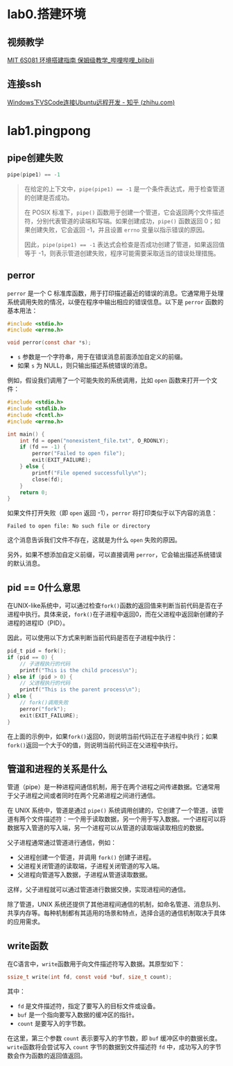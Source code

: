 # lab0.搭建环境

## 视频教学

[MIT 6S081 环境搭建指南 保姆级教学_哔哩哔哩_bilibili](https://www.bilibili.com/video/BV11K4y127Qk/?spm_id_from=333.788&vd_source=81d07727a431bd6b2d07b94e67a294fc)

## 连接ssh

[Windows下VSCode连接Ubuntu远程开发 - 知乎 (zhihu.com)](https://zhuanlan.zhihu.com/p/442884471)

# lab1.pingpong

## pipe创建失败

```c
pipe(pipe1) == -1
```

>在给定的上下文中，`pipe(pipe1) == -1` 是一个条件表达式，用于检查管道的创建是否成功。
>
>在 POSIX 标准下，`pipe()` 函数用于创建一个管道，它会返回两个文件描述符，分别代表管道的读端和写端。如果创建成功，`pipe()` 函数返回 0；如果创建失败，它会返回 -1，并且设置 `errno` 变量以指示错误的原因。
>
>因此，`pipe(pipe1) == -1` 表达式会检查是否成功创建了管道，如果返回值等于 -1，则表示管道创建失败，程序可能需要采取适当的错误处理措施。

## perror

`perror` 是一个 C 标准库函数，用于打印描述最近的错误的消息。它通常用于处理系统调用失败的情况，以便在程序中输出相应的错误信息。以下是 `perror` 函数的基本用法：

```c
#include <stdio.h>
#include <errno.h>

void perror(const char *s);
```

- `s` 参数是一个字符串，用于在错误消息前面添加自定义的前缀。
- 如果 `s` 为 NULL，则只输出描述系统错误的消息。

例如，假设我们调用了一个可能失败的系统调用，比如 `open` 函数来打开一个文件：

```c
#include <stdio.h>
#include <stdlib.h>
#include <fcntl.h>
#include <errno.h>

int main() {
    int fd = open("nonexistent_file.txt", O_RDONLY);
    if (fd == -1) {
        perror("Failed to open file");
        exit(EXIT_FAILURE);
    } else {
        printf("File opened successfully\n");
        close(fd);
    }
    return 0;
}
```

如果文件打开失败（即 `open` 返回 -1），`perror` 将打印类似于以下内容的消息：

```
Failed to open file: No such file or directory
```

这个消息告诉我们文件不存在，这就是为什么 `open` 失败的原因。

另外，如果不想添加自定义前缀，可以直接调用 `perror`，它会输出描述系统错误的默认消息。

## pid == 0什么意思

在UNIX-like系统中，可以通过检查`fork()`函数的返回值来判断当前代码是否在子进程中执行。具体来说，`fork()`在子进程中返回0，而在父进程中返回新创建的子进程的进程ID（PID）。

因此，可以使用以下方式来判断当前代码是否在子进程中执行：

```c
pid_t pid = fork();
if (pid == 0) {
    // 子进程执行的代码
    printf("This is the child process\n");
} else if (pid > 0) {
    // 父进程执行的代码
    printf("This is the parent process\n");
} else {
    // fork()调用失败
    perror("fork");
    exit(EXIT_FAILURE);
}
```

在上面的示例中，如果`fork()`返回0，则说明当前代码正在子进程中执行；如果`fork()`返回一个大于0的值，则说明当前代码正在父进程中执行。

## 管道和进程的关系是什么

管道（pipe）是一种进程间通信机制，用于在两个进程之间传递数据。它通常用于父子进程之间或者同时在两个兄弟进程之间进行通信。

在 UNIX 系统中，管道是通过 `pipe()` 系统调用创建的，它创建了一个管道，该管道有两个文件描述符：一个用于读取数据，另一个用于写入数据。一个进程可以将数据写入管道的写入端，另一个进程可以从管道的读取端读取相应的数据。

父子进程通常通过管道进行通信，例如：

- 父进程创建一个管道，并调用 `fork()` 创建子进程。
- 父进程关闭管道的读取端，子进程关闭管道的写入端。
- 父进程向管道写入数据，子进程从管道读取数据。

这样，父子进程就可以通过管道进行数据交换，实现进程间的通信。

除了管道，UNIX 系统还提供了其他进程间通信的机制，如命名管道、消息队列、共享内存等。每种机制都有其适用的场景和特点，选择合适的通信机制取决于具体的应用需求。

## write函数

在C语言中，`write`函数用于向文件描述符写入数据。其原型如下：

```c
ssize_t write(int fd, const void *buf, size_t count);
```

其中：
- `fd` 是文件描述符，指定了要写入的目标文件或设备。
- `buf` 是一个指向要写入数据的缓冲区的指针。
- `count` 是要写入的字节数。

在这里，第三个参数 `count` 表示要写入的字节数，即 `buf` 缓冲区中的数据长度。`write`函数将会尝试写入 `count` 字节的数据到文件描述符 `fd` 中，成功写入的字节数会作为函数的返回值返回。

